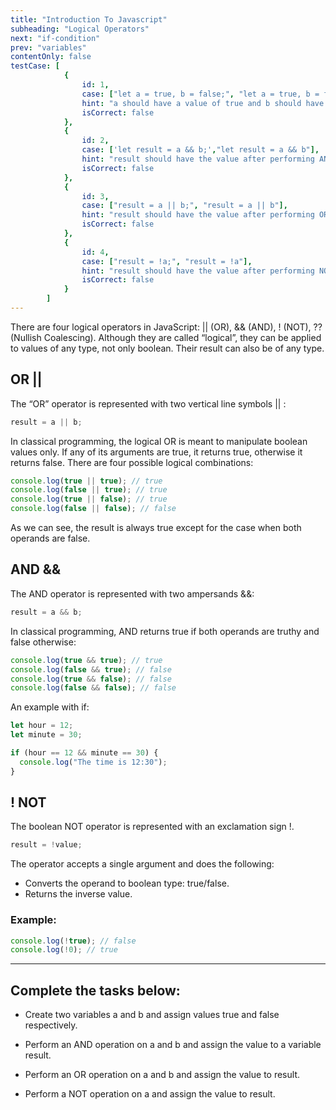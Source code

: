 ```yaml
---
title: "Introduction To Javascript"
subheading: "Logical Operators"
next: "if-condition"
prev: "variables"
contentOnly: false
testCase: [
			{
				id: 1,
				case: ["let a = true, b = false;", "let a = true, b = false"],
				hint: "a should have a value of true and b should have a value of false",
				isCorrect: false
			},
			{
				id: 2,
				case: ['let result = a && b;',"let result = a && b"],
				hint: "result should have the value after performing AND on a and b",
				isCorrect: false
			},
			{
				id: 3,
				case: ["result = a || b;", "result = a || b"],
				hint: "result should have the value after performing OR on a and b",
				isCorrect: false
			},
			{
				id: 4,
				case: ["result = !a;", "result = !a"],
				hint: "result should have the value after performing NOT on a",
				isCorrect: false
			}
		]
---
```


There are four logical operators in JavaScript: || (OR), && (AND), ! (NOT), ?? (Nullish Coalescing).
Although they are called “logical”, they can be applied to values of any type, not only boolean. Their result can also be of any type.

## OR ||

The “OR” operator is represented with two vertical line symbols || :

```javascript
result = a || b;
```

In classical programming, the logical OR is meant to manipulate boolean values only. If any of its arguments are true, it returns true, otherwise it returns false.
There are four possible logical combinations:

```javascript
console.log(true || true); // true
console.log(false || true); // true
console.log(true || false); // true
console.log(false || false); // false
```

As we can see, the result is always true except for the case when both operands are false.

## AND &&

The AND operator is represented with two ampersands &&:

```javascript
result = a && b;
```

In classical programming, AND returns true if both operands are truthy and false otherwise:

```javascript
console.log(true && true); // true
console.log(false && true); // false
console.log(true && false); // false
console.log(false && false); // false
```

An example with if:

```javascript
let hour = 12;
let minute = 30;

if (hour == 12 && minute == 30) {
  console.log("The time is 12:30");
}
```

## ! NOT

The boolean NOT operator is represented with an exclamation sign !.

```javascript
result = !value;
```

The operator accepts a single argument and does the following:

- Converts the operand to boolean type: true/false.
- Returns the inverse value.

### Example:

```javascript
console.log(!true); // false
console.log(!0); // true
```

---

## Complete the tasks below:

- Create two variables a and b and assign values true and false respectively.

- Perform an AND operation on a and b and assign the value to a variable result.

- Perform an OR operation on a and b and assign the value to result.

- Perform a NOT operation on a and assign the value to result.
